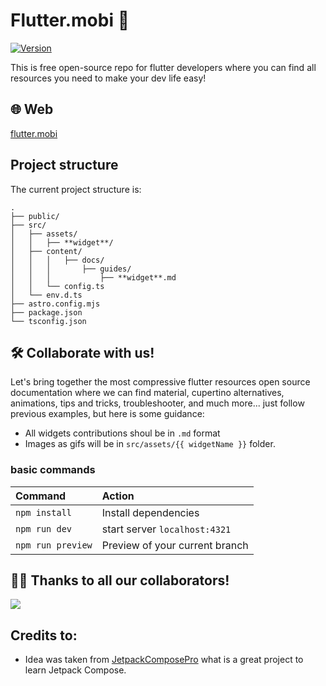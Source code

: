 # Flutter.mobi 🚀
<a href="https://www.flutter.mobi/"><img alt="Version" src="https://badgen.net/static/Version/1.0.0/blue"/></a>

This is free open-source repo for flutter developers where you can find all resources you need to make your dev life easy!

## 🌐 Web

[flutter.mobi](https://www.flutter.mobi/ "flutter.mobi")

## Project structure

The current project structure is:

```
.
├── public/
├── src/
│   ├── assets/
│   │   ├── **widget**/
│   ├── content/
│   │   │   ├── docs/
│   │   │       ├── guides/
│   │   │           ├── **widget**.md
│   │   └── config.ts
│   └── env.d.ts
├── astro.config.mjs
├── package.json
└── tsconfig.json
```

## 🛠 Collaborate with us!

Let's bring together the most compressive flutter resources open source documentation where we can find material,
cupertino alternatives, animations, tips and tricks, troubleshooter, and much more...
just follow previous examples, but here is some guidance:
- All widgets contributions shoul be in `.md` format
- Images as gifs will be in `src/assets/{{ widgetName }}` folder.

### basic commands

| Command                   | Action                         |
| :------------------------ |:-------------------------------|
| `npm install`             | Install dependencies           |
| `npm run dev`             | start server `localhost:4321`  |
| `npm run preview`         | Preview of your current branch |

## 👨‍💻 Thanks to all our collaborators!

<a href="https://github.com/davthecodercom/Flutter-mobi/graphs/contributors">
  <img src="https://contrib.rocks/image?repo=davthecodercom/Flutter-mobi" />
</a>

## Credits to:
- Idea was taken from [JetpackComposePro](https://github.com/ArisGuimera/JetpackComposePro) what is a great project to learn Jetpack Compose.
